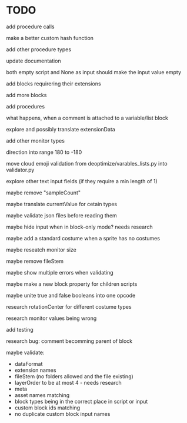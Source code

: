 # TODO

add procedure calls

make a better custom hash function

add other procedure types

update documentation

both empty script and None as input should make the input value empty

add blocks requirering their extensions

add more blocks

add procedures

what happens, when a comment is attached to a variable/list block

explore and possibly translate extensionData

add other monitor types

direction into range 180 to -180

move cloud emoji validation from deoptimize/varables_lists.py into validator.py

explore other text input fields (if they require a min length of 1)

maybe remove "sampleCount"

maybe translate currentValue for cetain types

maybe validate json files before reading them

maybe hide input when in block-only mode? needs research

maybe add a standard costume when a sprite has no costumes

maybe reseatch monitor size

maybe remove fileStem

maybe show multiple errors when validating

maybe make a new block property for children scripts

maybe unite true and false booleans into one opcode

research rotationCenter for different costume types

research monitor values being wrong

add testing

research bug: comment becomming parent of block

maybe validate:
- dataFormat
- extension names
- fileStem (no folders allowed and the file existing)
- layerOrder to be at most 4 - needs research 
- meta
- asset names matching
- block types being in the correct place in script or input
- custom block ids matching
- no duplicate custom block input names
